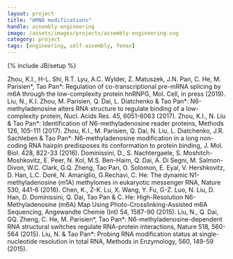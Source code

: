 ```yaml
---
layout: project
title: "mRNA modifications"
handle: assembly-engineering
image: /assets/images/projects/assembly-engineering.svg
category: project
tags: [engineering, self-assembly, fenex]
---
```

{% include JB/setup %}

Zhou, K.I., H-L. Shi, R.T. Lyu, A.C. Wylder, Z. Matuszek, J.N. Pan, C. He, M. Parisien*, Tao Pan*: Regulation of co-transcriptional pre-mRNA splicing by m6A through the low-complexity protein hnRNPG, Mol. Cell, in press (2019).
Liu, N., K.I. Zhou, M. Parisien, Q. Dai, L. Diatchenko & Tao Pan*: N6-methyladenosine alters RNA structure to regulate binding of a low-complexity protein, Nucl. Acids Res. 45, 6051-6063 (2017).
Zhou, K.I., N. Liu & Tao Pan*: Identification of N6-methyladenosine reader proteins, Methods 126, 105-111 (2017).
Zhou, K.I., M. Parisien, Q. Dai, N. Liu, L. Diatchenko, J.R. Sachleben & Tao Pan*: N6-methyladenosine modification in a long non-coding RNA hairpin predisposes its conformation to protein binding, J. Mol. Biol. 428, 822-33 (2016).
Dominissini, D., S. Nachtergaele, S. Moshitch-Moshkovitz, E. Peer, N. Kol, M.S. Ben-Haim, Q. Dai, A. Di Segni, M. Salmon-Divon, W.C. Clark, G.Q. Zheng, Tao Pan, O. Solomon, E. Eyal, V. Hershkovitz, D. Han, L.C. Doré, N. Amariglio, G.Rechavi, C. He: The dynamic N1-methyladenosine (m1A) methylomes in eukaryotic messenger RNA, Nature 530, 441-6 (2016).
Chen, K., Z-K. Lu, X. Wang, Y. Fu, G-Z. Luo, N. Liu, D. Han, D. Dominissini, Q. Dai, Tao Pan & C. He: High-Resolution N6-Methyladenosine (m6A) Map Using Photo-Crosslinking-Assisted m6A Sequencing, Angewandte Chemie (Int) 54, 1587-90 (2015).
Liu, N., Q. Dai, GQ. Zheng, C. He, M. Parisien*, Tao Pan*: N6-methyladenosine-dependent RNA structural switches regulate RNA-protein interactions, Nature 518, 560-564 (2015).
Liu, N. & Tao Pan*: Probing RNA modification status at single-nucleotide resolution in total RNA, Methods in Enzymology, 560, 149-59 (2015).
